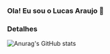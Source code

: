 ### Ola! Eu sou o Lucas Araujo 🖖

### Detalhes
![Anurag's GitHub stats](https://github-readme-stats.vercel.app/api?username=Dev-LucasAraujo&theme=dark&show_icons=true)
